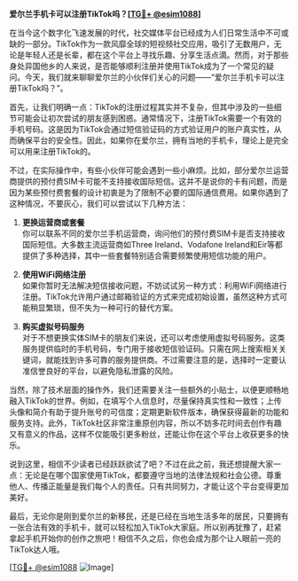**爱尔兰手机卡可以注册TikTok吗？[[TG💪+ @esim1088](https://t.me/s/esim1088)]**

在当今这个数字化飞速发展的时代，社交媒体平台已经成为人们日常生活中不可或缺的一部分。TikTok作为一款风靡全球的短视频社交应用，吸引了无数用户，无论是年轻人还是长辈，都在这个平台上寻找乐趣、分享生活点滴。然而，对于那些身处异国他乡的人来说，是否能够顺利注册并使用TikTok成为了一个常见的疑问。今天，我们就来聊聊爱尔兰的小伙伴们关心的问题——“爱尔兰手机卡可以注册TikTok吗？”。

首先，让我们明确一点：TikTok的注册过程其实并不复杂，但其中涉及的一些细节可能会让初次尝试的朋友感到困惑。通常情况下，注册TikTok需要一个有效的手机号码。这是因为TikTok会通过短信验证码的方式验证用户的账户真实性，从而确保平台的安全性。因此，如果你在爱尔兰，拥有当地的手机卡，理论上是完全可以用来注册TikTok的。

不过，在实际操作中，有些小伙伴可能会遇到一些小麻烦。比如，部分爱尔兰运营商提供的预付费SIM卡可能不支持接收国际短信。这并不是说你的卡有问题，而是因为某些预付费套餐的设计初衷是为了限制不必要的国际通信费用。如果你遇到了这种情况，不要灰心，我们可以尝试以下几种方法：

1. **更换运营商或套餐**  
   你可以联系不同的爱尔兰手机运营商，询问他们的预付费SIM卡是否支持接收国际短信。大多数主流运营商如Three Ireland、Vodafone Ireland和Eir等都提供了多种选择，其中一些套餐特别适合需要频繁使用短信功能的用户。

2. **使用WiFi网络注册**  
   如果你暂时无法解决短信接收问题，不妨试试另一种方式：利用WiFi网络进行注册。TikTok允许用户通过邮箱验证的方式来完成初始设置，虽然这种方式可能稍显繁琐，但不失为一种可行的替代方案。

3. **购买虚拟号码服务**  
   对于不想更换实体SIM卡的朋友们来说，还可以考虑使用虚拟号码服务。这类服务提供临时的手机号码，专门用于接收短信验证码。只需在网上搜索相关关键词，就能找到许多可靠的服务提供商。不过需要注意的是，选择时一定要认准信誉良好的平台，以避免隐私泄露的风险。

当然，除了技术层面的操作外，我们还需要关注一些额外的小贴士，以便更顺畅地融入TikTok的世界。例如，在填写个人信息时，尽量保持真实性和一致性；上传头像和简介有助于提升账号的可信度；定期更新软件版本，确保获得最新的功能和服务支持。此外，TikTok社区非常注重原创内容，所以不妨多花时间去创作有趣又有意义的作品，这样不仅能吸引更多粉丝，还能让你在这个平台上收获更多的快乐。

说到这里，相信不少读者已经跃跃欲试了吧？不过在此之前，我还想提醒大家一点：无论是在哪个国家使用TikTok，都要遵守当地的法律法规和社会公德。尊重他人、传播正能量是我们每个人的责任。只有共同努力，才能让这个平台变得更加美好。

最后，无论你是刚到爱尔兰的新移民，还是已经在当地生活多年的居民，只要拥有一张合法有效的手机卡，就可以轻松加入TikTok大家庭。所以别再犹豫了，赶紧拿起手机开始你的创作之旅吧！相信不久之后，你也会成为那个让人眼前一亮的TikTok达人哦。

[[TG💪+ @esim1088](https://t.me/s/esim1088) ![Image](https://i.postimg.cc/4NQfJmqS/Snipaste-2025-05-13-00-14-12.png)]